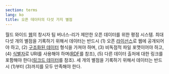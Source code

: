 ```yaml
---
section: terms
lang: ko
title: 오픈 데이터의 다섯 가지 별점
---
```


월드 와이드 [웹](../web/)의 창시자 팀 버너스-리가 제안한 오픈 데이터를 위한 평점 시스템. 최대 다섯 개의 별점을 기록하기 위해서 데이터는 반드시 (1) 오픈 [라이선스](../licence/)로 웹에 공개되어야 하고, (2) [구조화된 데이터](../structured-data/) 형식을 가져야 하며, (3) 비독점적 파일 포맷이어야 하고, (4) [식별자](../identifier/)로 URI를 사용해야 하며([RDF](../rdf/)를 참조), (5) 다른 데이터 출처에 대한 링크를 포함해야 한다([링크드 데이터](../linked-data/)를 참조). 세 개의 별점을 기록하기 위해서 데이터는 반드시 (1)부터 (3)까지를 모두 만족해야 한다.
